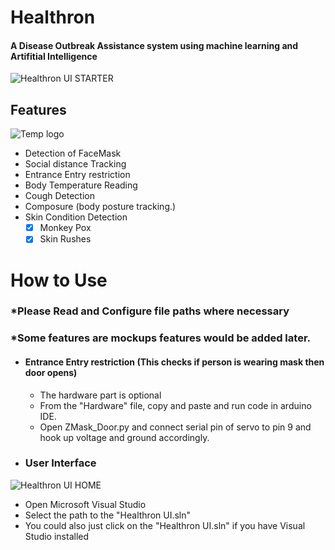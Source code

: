 # Healthron
#### A Disease Outbreak Assistance system using machine learning and Artifitial Intelligence

![Healthron UI STARTER](https://user-images.githubusercontent.com/54176002/177432919-249bbeea-d832-426f-be2f-68392e6a6e06.PNG)



<!--![animation_500_l57gve2o](https://user-images.githubusercontent.com/54176002/177230428-def7fbe5-20cd-49e0-8269-35308b4e087e.gif)-->
<!--![animation_500_l57gve2o](https://user-images.githubusercontent.com/54176002/177230245-ef4640fb-25b5-4abe-b3f1-66d049a11cbc.gif)-->

## Features
<picture>
  <source media="(prefers-color-scheme: dark)" srcset="https://user-images.githubusercontent.com/54176002/177230245-ef4640fb-25b5-4abe-b3f1-66d049a11cbc.gif">
  <source media="(prefers-color-scheme: light)" srcset="https://user-images.githubusercontent.com/25423296/163456779-a8556205-d0a5-45e2-ac17-42d089e3c3f8.png">
  <img alt="Temp logo" src="https://user-images.githubusercontent.com/25423296/163456779-a8556205-d0a5-45e2-ac17-42d089e3c3f8.png">
</picture>

- Detection of FaceMask
- Social distance Tracking
- Entrance Entry restriction
- Body Temperature Reading
- Cough Detection
- Composure (body posture tracking.)
- Skin Condition Detection
  - [x] Monkey Pox
  - [x] Skin Rushes
  
# How to Use
### *Please Read and Configure file paths where necessary
### *Some features are mockups features would be added later.
- #### Entrance Entry restriction (This checks if person is wearing mask then door opens)
  - The hardware part is optional
  - From the "Hardware" file, copy and paste and run code in arduino IDE.
  - Open ZMask_Door.py and connect serial pin of servo to pin 9 and hook up voltage and ground accordingly.

- ### User Interface
![Healthron UI HOME](https://user-images.githubusercontent.com/54176002/177433010-3bb2a8ba-45b8-40ca-aa27-abec03e89835.PNG)
  - Open Microsoft Visual Studio
  - Select the path to the "Healthron UI.sln"
  - You could also just click on the "Healthron UI.sln" if you have Visual Studio installed
